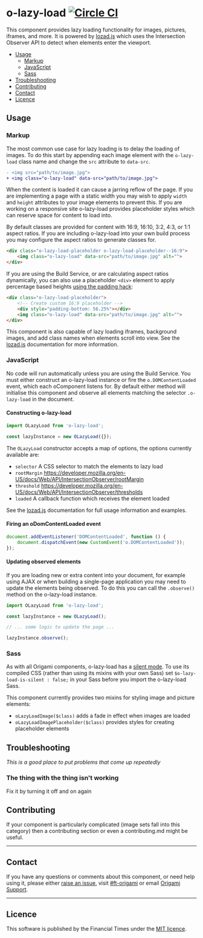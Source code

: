 o-lazy-load [![Circle CI](https://circleci.com/gh/Financial-Times/o-lazy-load/tree/master.svg?style=svg)](https://circleci.com/gh/Financial-Times/o-lazy-load/tree/master)
=================

This component provides lazy loading functionality for images, pictures, iframes, and more. It is powered by [lozad.js] which uses the Intersection Observer API to detect when elements enter the viewport.

- [Usage](#usage)
	- [Markup](#markup)
	- [JavaScript](#javascript)
	- [Sass](#sass)
- [Troubleshooting](#troubleshooting)
- [Contributing](#contributing)
- [Contact](#contact)
- [Licence](#licence)

[lozad.js]: (https://github.com/ApoorvSaxena/lozad.js)

## Usage

### Markup

The most common use case for lazy loading is to delay the loading of images. To do this start by appending each image element with the `o-lazy-load` class name and change the `src` attribute to `data-src`.

```diff
- <img src="path/to/image.jpg">
+ <img class="o-lazy-load" data-src="path/to/image.jpg">
```

When the content is loaded it can cause a jarring reflow of the page. If you are implementing a page with a static width you may wish to apply `width` and `height` attributes to your image elements to prevent this. If you are working on a responsive site o-lazy-load provides placeholder styles which can reserve space for content to load into.

By default classes are provided for content with 16:9, 16:10, 3:2, 4:3, or 1:1 aspect ratios. If you are including o-lazy-load into your own build process you may configure the aspect ratios to generate classes for.

```html
<div class="o-lazy-load-placeholder o-lazy-load-placeholder--16:9">
	<img class="o-lazy-load" data-src="path/to/image.jpg" alt="">
</div>
```

If you are using the Build Service, or are calculating aspect ratios dynamically, you can also use a placeholder `<div>` element to apply percentage based heights [using the padding hack](https://css-tricks.com/aspect-ratio-boxes/):

```html
<div class="o-lazy-load-placeholder">
	<!-- Create custom 16:9 placeholder -->
	<div style="padding-bottom: 56.25%"></div>
	<img class="o-lazy-load" data-src="path/to/image.jpg" alt="">
</div>
```

This component is also capable of lazy loading iframes, background images, and add class names when elements scroll into view. See the [lozad.js] documentation for more information.

### JavaScript

No code will run automatically unless you are using the Build Service.
You must either construct an o-lazy-load instance or fire the `o.DOMContentLoaded` event, which each oComponent listens for. By default either method will initialise this component and observe all  elements matching the selector `.o-lazy-load` in the document.

#### Constructing o-lazy-load

```js
import OLazyLoad from 'o-lazy-load';

const lazyInstance = new OLazyLoad({});
```

The `OLazyLoad` constructor accepts a map of options, the options currently available are:

- `selector` A CSS selector to match the elements to lazy load
- `rootMargin` https://developer.mozilla.org/en-US/docs/Web/API/IntersectionObserver/rootMargin
- `threshold` https://developer.mozilla.org/en-US/docs/Web/API/IntersectionObserver/thresholds
- `loaded` A callback function which receives the element loaded

See the [lozad.js] documentation for full usage information and examples.

#### Firing an oDomContentLoaded event

```js
document.addEventListener('DOMContentLoaded', function () {
	document.dispatchEvent(new CustomEvent('o.DOMContentLoaded'));
});
```

#### Updating observed elements

If you are loading new or extra content into your document, for example using AJAX or when building a single-page application you may need to update the elements being observed. To do this you can call the `.observe()` method on the o-lazy-load instance.

```js
import OLazyLoad from 'o-lazy-load';

const lazyInstance = new OLazyLoad();

// ... some logic to update the page ...

lazyInstance.observe();
```

### Sass

As with all Origami components, o-lazy-load has a [silent mode](http://origami.ft.com/docs/syntax/scss/#silent-styles). To use its compiled CSS (rather than using its mixins with your own Sass) set `$o-lazy-load-is-silent : false;` in your Sass before you import the o-lazy-load Sass.

This component currently provides two mixins for styling image and picture elements:

- `oLazyLoadImage($class)` adds a fade in effect when images are loaded
- `oLazyLoadImagePlaceholder($class)` provides styles for creating placeholder elements

## Troubleshooting
_This is a good place to put problems that come up repeatedly_

### The thing with the thing isn't working
Fix it by turning it off and on again

## Contributing
If your component is particularly complicated (image sets fall into this category) then a contributing section or even a contributing.md might be useful.

---

## Contact

If you have any questions or comments about this component, or need help using it, please either [raise an issue](https://github.com/Financial-Times/o-lazy-load/issues), visit [#ft-origami](https://financialtimes.slack.com/messages/ft-origami/) or email [Origami Support](mailto:origami-support@ft.com).

----

## Licence

This software is published by the Financial Times under the [MIT licence](http://opensource.org/licenses/MIT).
